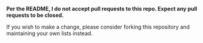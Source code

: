 **Per the README, I do __not__ accept pull requests to this repo.
Expect any pull requests to be closed.**

If you wish to make a change, please consider forking this repository
and maintaining your own lists instead.

